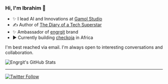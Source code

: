 ### Hi, I'm Ibrahim 👋
 
  * ✨ I lead AI and Innovations at [Gamol Studio](http://gamolstudio.com/)
  * ✍ Author of [The Diary of a Tech Superstar](https://ibrahimgbadegesin.blogspot.com/)
  * ✨ Ambassador of [engrgit](https://www.instagram.com/engrgit/) brand
  * ▶️ Currently building [checkoja](https://checkoja.blogspot.com/) in Africa

    

I'm best reached via email. I'm always open to interesting conversations and collaboration.

 ![Engrgit's GitHub Stats](https://github-readme-stats.vercel.app/api?username=engrgit&show_icons=true&theme=radical)  


---
[![Twitter Follow](https://img.shields.io/twitter/follow/Engrgit?label=Follow&style=social)](https://twitter.com/Engrgit)



